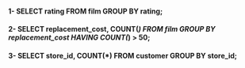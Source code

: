 #### 1- SELECT rating FROM film GROUP BY rating;
#### 2- SELECT replacement_cost, COUNT(*) FROM film GROUP BY replacement_cost HAVING COUNT(*) > 50;
#### 3- SELECT store_id, COUNT(*) FROM customer GROUP BY store_id; 
